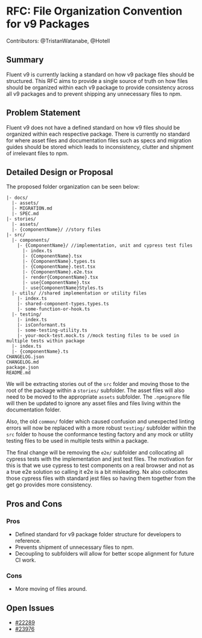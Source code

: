 # RFC: File Organization Convention for v9 Packages

Contributors: @TristanWatanabe, @Hotell

## Summary

Fluent v9 is currently lacking a standard on how v9 package files should be structured. This RFC aims to provide a single source of truth on how files should be organized within each v9 package to provide consistency across all v9 packages and to prevent shipping any unnecessary files to npm.

## Problem Statement

Fluent v9 does not have a defined standard on how v9 files should be organized within each respective package. There is currently no standard for where asset files and documentation files such as specs and migration guides should be stored which leads to inconsistency, clutter and shipment of irrelevant files to npm.

## Detailed Design or Proposal

The proposed folder organization can be seen below:

```
|- docs/
  |- assets/
  |- MIGRATION.md
  |- SPEC.md
|- stories/
  |- assets/
  |- {componentName}/ //story files
|- src/
  |- components/
    |- {ComponentName}/ //implementation, unit and cypress test files
      |- index.ts
      |- {ComponentName}.tsx
      |- {ComponentName}.types.ts
      |- {ComponentName}.test.tsx
      |- {ComponentName}.e2e.tsx
      |- render{ComponentName}.tsx
      |- use{ComponentName}.tsx
      |- use{ComponentName}Styles.ts
  |- utils/ //shared implementation or utility files
    |- index.ts
    |- shared-component-types.types.ts
    |- some-function-or-hook.ts
  |- testing/
    |- index.ts
    |- isConformant.ts
    |- some-testing-utility.ts
    |- your-mock-test.mock.ts //mock testing files to be used in multiple tests within package
  |- index.ts
  |- {componentName}.ts
CHANGELOG.json
CHANGELOG.md
package.json
README.md
```

We will be extracting stories out of the `src` folder and moving those to the root of the package within a `stories/` subfolder. The asset files will also need to be moved to the appropriate `assets` subfolder. The `.npmignore` file will then be updated to ignore any asset files and files living within the documentation folder.

Also, the old `common/` folder which caused confusion and unexpected linting errors will now be replaced with a more robust `testing/` subfolder within the `src` folder to house the conformance testing factory and any mock or utility testing files to be used in multiple tests within a package.

The final change will be removing the `e2e/` subfolder and collocating all cypress tests with the implementation and jest test files. The motivation for this is that we use cypress to test components on a real browser and not as a true e2e solution so calling it e2e is a bit misleading. Nx also collocates those cypress files with standard jest files so having them together from the get go provides more consistency.

## Pros and Cons

### Pros

- Defined standard for v9 package folder structure for developers to reference.
- Prevents shipment of unnecessary files to npm.
- Decoupling to subfolders will allow for better scope alignment for future CI work.

### Cons

- More moving of files around.

## Open Issues

- [#22289](https://github.com/microsoft/fluentui/issues/22289)
- [#23976](https://github.com/microsoft/fluentui/issues/23976)
